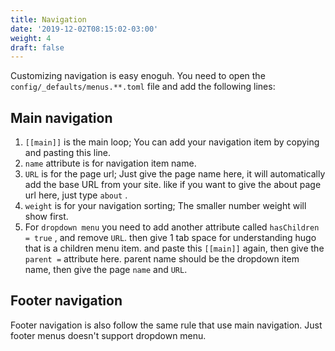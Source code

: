 ```yaml
---
title: Navigation
date: '2019-12-02T08:15:02-03:00'
weight: 4
draft: false
---
```


Customizing navigation is easy enoguh. You need to open the `config/_defaults/menus.**.toml` file and add the following lines:

Main navigation
---------------

1. `[[main]]` is the main loop; You can add your navigation item by copying and pasting this line.
2. `name` attribute is for navigation item name.
3. `URL` is for the page url; Just give the page name here, it will automatically add the base URL from your site. like if you want to give the about page url here, just type `about` .
4. `weight` is for your navigation sorting; The smaller number weight will show first.
5. For `dropdown menu` you need to add another attribute called `hasChildren = true` , and remove `URL`. then give 1 tab space for understanding hugo that is a children menu item. and paste this `[[main]]` again, then give the `parent =` attribute here. parent name should be the dropdown item name, then give the page `name` and `URL`.


Footer navigation
-----------------
Footer navigation is also follow the same rule that use main navigation. Just footer menus doesn't support dropdown menu.